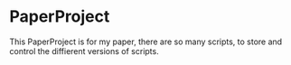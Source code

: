 # PaperProject
This PaperProject is for my paper, there are so many scripts, to store and control the diffierent versions of scripts.
